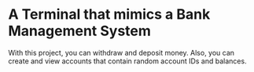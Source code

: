 # A Terminal that mimics a Bank Management System
With this project, you can withdraw and deposit money. Also, you can create and view accounts that contain random account IDs and balances.

